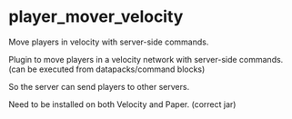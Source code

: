 # player_mover_velocity
Move players in velocity with server-side commands.

Plugin to move players in a velocity network with server-side commands.  
(can be executed from datapacks/command blocks)  

So the server can send players to other servers.  

Need to be installed on both Velocity and Paper. (correct jar)

